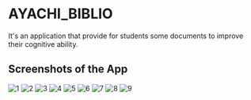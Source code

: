 # AYACHI_BIBLIO

It's an application that provide for students some documents to improve their cognitive ability.

## Screenshots of the App

![1](https://github.com/AyachiYassine/Biblio_App/assets/111986504/7c608796-f3ec-45f9-9a88-094d510b71ea)     ![2](https://github.com/AyachiYassine/Biblio_App/assets/111986504/f411dbec-c5ce-41d8-b24a-ec447e453f0d)     ![3](https://github.com/AyachiYassine/Biblio_App/assets/111986504/e40a3296-8123-4b43-a4e7-0b4cd80d7757)     ![4](https://github.com/AyachiYassine/Biblio_App/assets/111986504/a37bbe53-9fae-4a9b-8bb6-6276f0f0ab39)     ![5](https://github.com/AyachiYassine/Biblio_App/assets/111986504/6745e865-6f78-4eb2-8872-a0e72fec8d60)     ![6](https://github.com/AyachiYassine/Biblio_App/assets/111986504/447199d1-0cbe-4115-bd87-471c096f9189)     ![7](https://github.com/AyachiYassine/Biblio_App/assets/111986504/203337eb-eba2-422f-8e13-8981bb4b658e)     ![8](https://github.com/AyachiYassine/Biblio_App/assets/111986504/bfd16f39-abd1-4131-8581-154502b98ff5)     ![9](https://github.com/AyachiYassine/Biblio_App/assets/111986504/0080f9fe-1bb1-47fa-b14d-73f4485bd711)
